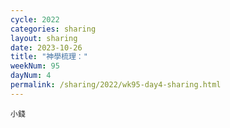 ```yaml
---
cycle: 2022
categories: sharing
layout: sharing
date: 2023-10-26
title: "神學梳理："
weekNum: 95
dayNum: 4
permalink: /sharing/2022/wk95-day4-sharing.html
---
```


[](https://eccseattle.github.io/media/sharing/2022/wk095/2023-10-26-bin.m4a)

`小錢`
